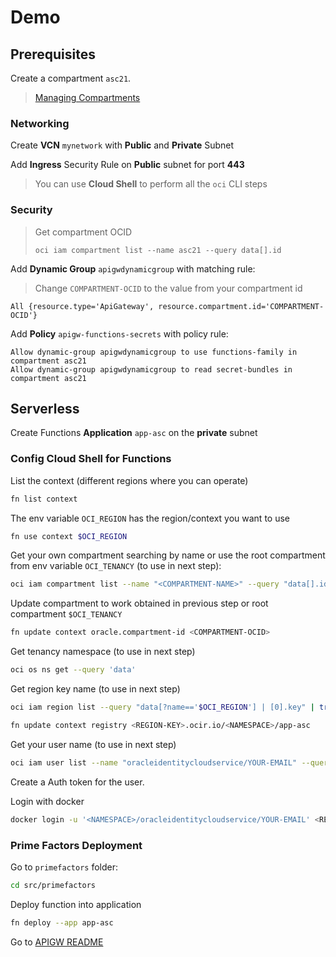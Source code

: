 # Demo

## Prerequisites

Create a compartment `asc21`.

> [Managing Compartments](https://docs.oracle.com/en-us/iaas/Content/Identity/Tasks/managingcompartments.htm)

### Networking

Create **VCN** `mynetwork` with **Public** and **Private** Subnet

Add **Ingress** Security Rule on **Public** subnet for port **443**

> You can use **Cloud Shell** to perform all the `oci` CLI steps

### Security

> Get compartment OCID
> ```
> oci iam compartment list --name asc21 --query data[].id
> ```

Add **Dynamic Group** `apigwdynamicgroup` with matching rule:
> Change `COMPARTMENT-OCID` to the value from your compartment id
```
All {resource.type='ApiGateway', resource.compartment.id='COMPARTMENT-OCID'}
```

Add **Policy** `apigw-functions-secrets` with policy rule:
```
Allow dynamic-group apigwdynamicgroup to use functions-family in compartment asc21
Allow dynamic-group apigwdynamicgroup to read secret-bundles in compartment asc21
```

## Serverless

Create Functions **Application** `app-asc` on the **private** subnet

### Config Cloud Shell for Functions

List the context (different regions where you can operate)
```bash
fn list context
```

The env variable `OCI_REGION` has the region/context you want to use
```bash
fn use context $OCI_REGION
```

Get your own compartment searching by name or use the root compartment from env variable `OCI_TENANCY` (to use in next step):
```bash
oci iam compartment list --name "<COMPARTMENT-NAME>" --query "data[].id"
```

Update compartment to work obtained in previous step or root compartment `$OCI_TENANCY`
```bash
fn update context oracle.compartment-id <COMPARTMENT-OCID>
```

Get tenancy namespace (to use in next step)
```bash
oci os ns get --query 'data'
```

Get region key name (to use in next step)
```bash
oci iam region list --query "data[?name=='$OCI_REGION'] | [0].key" | tr [:upper:] [:lower:] | tr -d '" '
```

```bash
fn update context registry <REGION-KEY>.ocir.io/<NAMESPACE>/app-asc
```

Get your user name (to use in next step)
```bash
oci iam user list --name "oracleidentitycloudservice/YOUR-EMAIL" --query "data[].name"
```

Create a Auth token for the user.

Login with docker
```bash
docker login -u '<NAMESPACE>/oracleidentitycloudservice/YOUR-EMAIL' <REGION-KEY>.ocir.io
```

### Prime Factors Deployment

Go to `primefactors` folder:
```bash
cd src/primefactors
```

Deploy function into application
```bash
fn deploy --app app-asc
```

Go to [APIGW README](apigw/README.md)